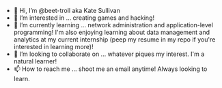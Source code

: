 - 👋 Hi, I’m @beet-troll aka Kate Sullivan
- 👀 I’m interested in ... creating games and hacking!
- 🌱 I’m currently learning ... network administration and application-level programming! I'm also enjoying learning about data management and analytics at my current internship (peep my resume in my repo if you're interested in learning more)!
- 💞️ I’m looking to collaborate on ... whatever piques my interest. I'm a natural learner!
- 📫 How to reach me ... shoot me an email anytime! Always looking to learn.

<!---
beet-troll/beet-troll is a ✨ special ✨ repository because its `README.md` (this file) appears on your GitHub profile.
You can click the Preview link to take a look at your changes.
--->
